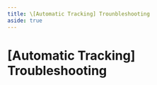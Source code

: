 ```yaml
---
title: \[Automatic Tracking] Trounbleshooting
aside: true
---
```


# [Automatic Tracking] Troubleshooting
